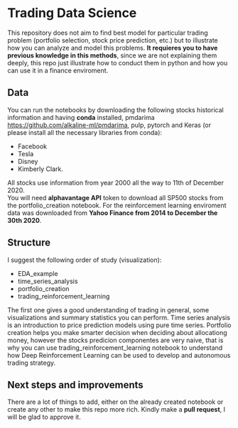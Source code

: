 # Trading Data Science
This repository does not aim to find best model for particular trading problem (portfolio selection, stock price prediction, etc.) but to illustrate how you can analyze and model this problems. **It requieres you to have previous knowledge in this methods**, since we are not explaining them deeply, this repo just illustrate how to conduct them in python and how you can use it in a finance enviroment.

## Data
You can run the notebooks by downloading the following stocks historical information and having **conda** installed, pmdarima https://github.com/alkaline-ml/pmdarima, pulp, pytorch and Keras (or please install all the necessary libraries from conda):
* Facebook
* Tesla
* Disney
* Kimberly Clark.

All stocks use information from year 2000 all the way to 11th of December 2020.<br>
You will need **alphavantage API** token to download all SP500 stocks from the portfolio_creation notebook. For the reinforcement learning enviroment data was downloaded from **Yahoo Finance from 2014 to December the 30th 2020**.

## Structure
I suggest the following order of study (visualization):
* EDA_example
* time_series_analysis
* portfolio_creation
* trading_reinforcement_learning

The first one gives a good understanding of trading in general, some visualizations and summary statistics you can perform. Time series analysis is an introduction to price prediction models using pure time series. Portfolio creation helps you make smarter decision when deciding about allocationg money, however the stocks predicion componentes are very naive, that is why you can use trading_reinforcement_learning notebook to understand how Deep Reinforcement Learning can be used to develop and autonomous trading strategy. 

## Next steps and improvements
There are a lot of things to add, either on the already created notebook or create any other to make this repo more rich. Kindly make a **pull request**, I will be glad to approve it.